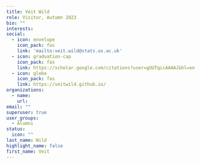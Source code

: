 ```yaml
---
title: Veit Wild
role: Visitor, Autumn 2023
bio: ""
interests:
social:
  - icon: envelope
    icon_pack: fas
    link: 'mailto:veit.wild@stats.ox.ac.uk'
  - icon: graduation-cap
    icon_pack: fas
    link: https://scholar.google.com/citations?user=gUUTqicAAAAJ&hl=en
  - icon: globe
    icon_pack: fas
    link: https://veitwild.github.io/
organizations:
  - name: 
    url: 
email: ""
superuser: true
user_groups:
  - Alumni
status:
  icon: ""
last_name: Wild
highlight_name: false
first_name: Veit
---
```

<!-- BIO

{style="text-align: justify;"} -->
